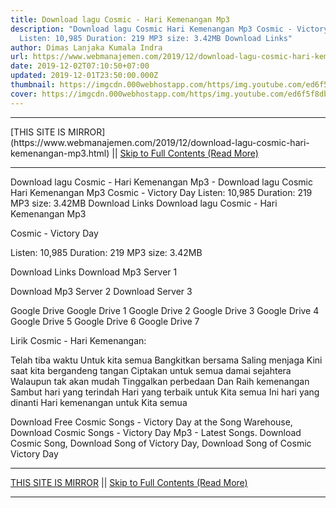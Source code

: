```yaml
---
title: Download lagu Cosmic - Hari Kemenangan Mp3
description: "Download lagu Cosmic Hari Kemenangan Mp3 Cosmic - Victory Day
  Listen: 10,985 Duration: 219 MP3 size: 3.42MB Download Links"
author: Dimas Lanjaka Kumala Indra
url: https://www.webmanajemen.com/2019/12/download-lagu-cosmic-hari-kemenangan-mp3.html
date: 2019-12-02T07:10:50+07:00
updated: 2019-12-01T23:50:00.000Z
thumbnail: https://imgcdn.000webhostapp.com/https/img.youtube.com/ed6f5f8db08733982b337d2528990247.jpeg
cover: https://imgcdn.000webhostapp.com/https/img.youtube.com/ed6f5f8db08733982b337d2528990247.jpeg
---
```


<hr/> [THIS SITE IS MIRROR](https://www.webmanajemen.com/2019/12/download-lagu-cosmic-hari-kemenangan-mp3.html) || <a href="https://www.webmanajemen.com/2019/12/download-lagu-cosmic-hari-kemenangan-mp3.html" rel="follow" class="button" id="read-more">Skip to Full Contents (Read More)</a> <hr/> Download lagu Cosmic - Hari Kemenangan Mp3 - Download lagu Cosmic Hari Kemenangan Mp3 Cosmic - Victory Day Listen: 10,985 Duration: 219 MP3 size: 3.42MB Download Links Download lagu Cosmic - Hari Kemenangan Mp3

  Cosmic - Victory Day 

  Listen: 10,985 
  Duration: 219 
  MP3 size: 3.42MB 

  Download Links 
  Download Mp3 Server 1 

  Download Mp3 Server 2 
  Download Server 3 


  Google Drive   Google Drive 1 
  Google Drive 2 
  Google Drive 3 
  Google Drive 4 
  Google Drive 5 
  Google Drive 6 
  Google Drive 7 


                             
Lirik Cosmic - Hari Kemenangan:
                             
 Telah tiba waktu 
 Untuk kita semua 
 Bangkitkan bersama 
 Saling menjaga 
 Kini saat kita bergandeng tangan 
 Ciptakan untuk semua damai sejahtera 
 Walaupun tak akan mudah 
 Tinggalkan perbedaan 
 Dan Raih kemenangan 
 Sambut hari yang terindah 
 Hari yang terbaik untuk 
 Kita semua 
 Ini hari yang dinanti 
 Hari kemenangan untuk 
 Kita semua 
                         
  Download Free Cosmic Songs - Victory Day at the Song Warehouse, Download Cosmic Songs - Victory Day Mp3 - Latest Songs.  Download Cosmic Song, Download Song of Victory Day, Download Song of Cosmic Victory Day <hr/> [THIS SITE IS MIRROR](https://www.webmanajemen.com/2019/12/download-lagu-cosmic-hari-kemenangan-mp3.html) || <a href="https://www.webmanajemen.com/2019/12/download-lagu-cosmic-hari-kemenangan-mp3.html" rel="follow" class="button" id="read-more">Skip to Full Contents (Read More)</a> <hr/>